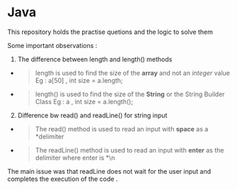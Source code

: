 # Java
This repository holds the practise quetions and the logic to solve them

Some important observations :

1. The difference between length and length() methods 

  - > length is used to find the size of the **array**  and not an *integer* value
      Eg : a[50] , int size = a.length;
  
  - > length() is used to find the size of the **String** or the String Builder Class
      Eg : a , int size = a.length();
      
 
2. Difference bw read() and readLine() for  string input 

  - > The read() method is used to read an input with **space** as a *delimiter
  - > The readLine() method is used to read an input with **enter** as the delimiter where enter is *\n
  
  The main issue was that readLine does not wait for the user input and completes the execution of the code .
  
  
